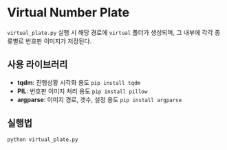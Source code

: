 # Virtual Number Plate

`virtual_plate.py` 실행 시 해당 경로에 `virtual` 폴더가 생성되며, 그 내부에 각각 종류별로 번호판 이미지가 저장된다.



## 사용 라이브러리

- **tqdm**: 진행상황 시각화 용도 
   `pip install tqdm `
- **PIL**: 번호판 이미지 처리 용도
  `pip install pillow`
- **argparse**: 이미지 경로, 갯수, 설정 용도
  `pip install argparse`

## 실행법

```
python virtual_plate.py
```
